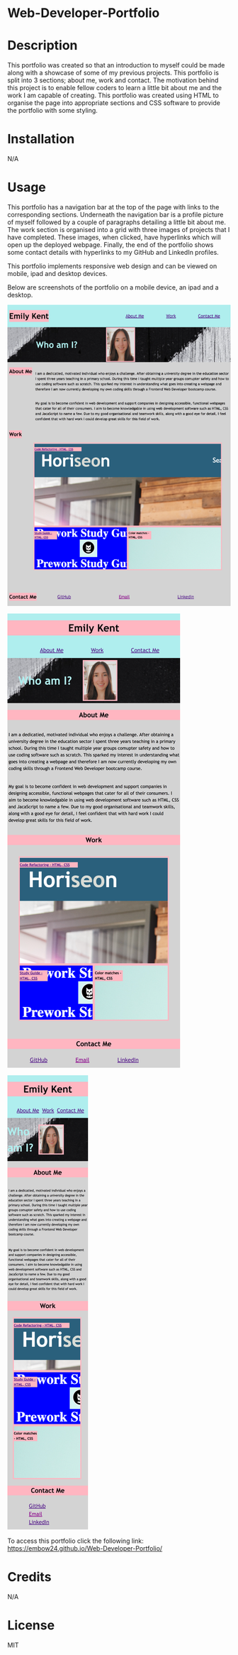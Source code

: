# Web-Developer-Portfolio

# Description
This portfolio was created so that an introduction to myself could be made along with a showcase of some of my previous projects. This portfolio is split into 3 sections; about me, work and contact. The motivation behind this project is to enable fellow coders to learn a little bit about me and the work I am capable of creating. This portfolio was created using HTML to organise the page into appropriate sections and CSS software to provide the portfolio with some styling.

# Installation
N/A

# Usage
This portfolio has a navigation bar at the top of the page with links to the corresponding sections. Underneath the navigation bar is a profile picture of myself followed by a couple of paragraphs detailing a little bit about me. The work section is organised into a grid with three images of projects that I have completed. These images, when clicked, have hyperlinks which will open up the deployed webpage. Finally, the end of the portfolio shows some contact details with hyperlinks to my GitHub and LinkedIn profiles.

This portfolio implements responsive web design and can be viewed on mobile, ipad and desktop devices.

Below are screenshots of the portfolio on a mobile device, an ipad and a desktop. 

![Desktop](Images/Desktop.png)

![Ipad](Images/Ipad.png)

![Iphone](Images/Iphone.png)

To access this portfolio click the following link: https://embow24.github.io/Web-Developer-Portfolio/ 

# Credits
N/A

# License
MIT
